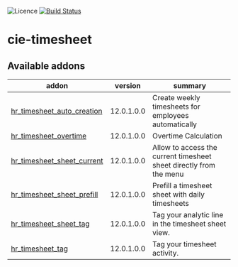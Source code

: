 ![Licence](https://img.shields.io/badge/licence-AGPL--3-blue.svg)
[![Build Status](https://travis-ci.org/coopiteasy/cie-timesheet.svg?branch=12.0)](https://travis-ci.org/coopiteasy/cie-timesheet)

# cie-timesheet

<!-- prettier-ignore-start -->
[//]: # (addons)

Available addons
----------------
addon | version | summary
--- | --- | ---
[hr_timesheet_auto_creation](hr_timesheet_auto_creation/) | 12.0.1.0.0 | Create weekly timesheets for employees automatically
[hr_timesheet_overtime](hr_timesheet_overtime/) | 12.0.1.0.0 | Overtime Calculation
[hr_timesheet_sheet_current](hr_timesheet_sheet_current/) | 12.0.1.0.0 | Allow to access the current timesheet sheet directly from the menu
[hr_timesheet_sheet_prefill](hr_timesheet_sheet_prefill/) | 12.0.1.0.0 | Prefill a timesheet sheet with daily timesheets
[hr_timesheet_sheet_tag](hr_timesheet_sheet_tag/) | 12.0.1.0.0 | Tag your analytic line in the timesheet sheet view.
[hr_timesheet_tag](hr_timesheet_tag/) | 12.0.1.0.0 | Tag your timesheet activity.

[//]: # (end addons)
<!-- prettier-ignore-end -->
